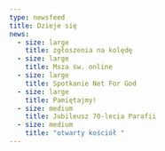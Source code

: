 ```yaml
---
type: newsfeed
title: Dzieje się
news:
  - size: large
    title: zgłoszenia na kolędę
  - size: large
    title: Msza św. online
  - size: large
    title: Spotkanie Net For God
  - size: large
    title: Pamiętajmy!
  - size: medium
    title: Jubileusz 70-lecia Parafii
  - size: medium
    title: "otwarty kościół "
---
```


